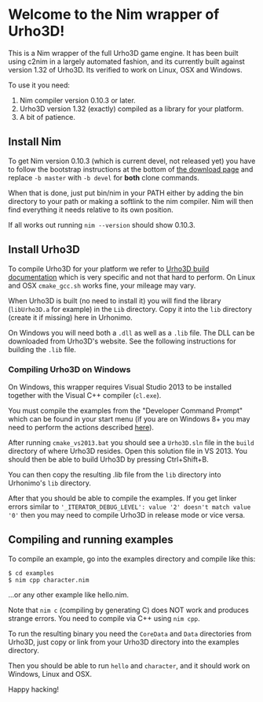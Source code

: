 # Welcome to the Nim wrapper of Urho3D!

This is a Nim wrapper of the full Urho3D game engine. It has been built using
c2nim in a largely automated fashion, and its currently built against version
1.32 of Urho3D. Its verified to work on Linux, OSX and Windows.

To use it you need:

1. Nim compiler version 0.10.3 or later.
2. Urho3D version 1.32 (exactly) compiled as a library for your platform.
3. A bit of patience.

## Install Nim

To get Nim version 0.10.3 (which is current devel, not released yet) you have to
follow the bootstrap instructions at the bottom of [the download page](http://nim-lang.org/download.html)
and replace ``-b master`` with ``-b devel`` for **both** clone commands.

When that is done, just put bin/nim in your PATH either by adding the bin directory to
your path or making a softlink to the nim compiler. Nim will then find everything it needs
relative to its own position.

If all works out running ``nim --version`` should show 0.10.3.

## Install Urho3D

To compile Urho3D for your platform we refer to [Urho3D build documentation](http://urho3d.github.io/documentation/1.32/_building.html)
which is very specific and not that hard to perform. On Linux and OSX ``cmake_gcc.sh`` works fine, your mileage may vary.

When Urho3D is built (no need to install it) you will find the library (``libUrho3D.a`` for example) in the ``Lib`` directory.
Copy it into the ``lib`` directory (create it if missing) here in Urhonimo.

On Windows you will need both a ``.dll`` as well as a ``.lib`` file. The DLL
can be downloaded from Urho3D's website. See the following instructions for
building the ``.lib`` file.

### Compiling Urho3D on Windows

On Windows, this wrapper requires Visual Studio 2013 to be installed
together with the Visual C++ compiler (``cl.exe``).

You must compile the examples from the "Developer Command Prompt" which
can be found in your start menu (if you are on Windows 8+ you may need to
perform the actions described [here](http://stackoverflow.com/a/22702405/492186)).

After running ``cmake_vs2013.bat`` you should see a ``Urho3D.sln`` file in the
``build`` directory of where Urho3D resides. Open this solution file in VS 2013.
You should then be able to build Urho3D by pressing Ctrl+Shift+B.

You can then copy the resulting .lib file from the ``lib`` directory into
Urhonimo's ``lib`` directory.

After that you should be able to compile the examples. If you get linker errors
similar to ``'_ITERATOR_DEBUG_LEVEL': value '2' doesn't match value '0'`` then
you may need to compile Urho3D in release mode or vice versa.

## Compiling and running examples

To compile an example, go into the examples directory and compile like this:

```
$ cd examples
$ nim cpp character.nim
```
...or any other example like hello.nim.

Note that ``nim c`` (compiling by generating C) does NOT work and produces strange errors. You need to compile via C++ using ``nim cpp``.

To run the resulting binary you need the ``CoreData`` and ``Data`` directories from
Urho3D, just copy or link from your Urho3D directory into the examples directory.

Then you should be able to run ``hello`` and ``character``, and it should work on Windows, Linux and OSX.

Happy hacking!
